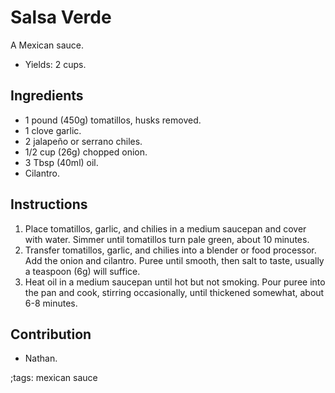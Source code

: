 # Salsa Verde

A Mexican sauce.

- Yields: 2 cups.

## Ingredients

- 1 pound (450g) tomatillos, husks removed.
- 1 clove garlic.
- 2 jalapeño or serrano chiles.
- 1/2 cup (26g) chopped onion.
- 3 Tbsp (40ml) oil.
- Cilantro.

## Instructions

1. Place tomatillos, garlic, and chilies in a medium saucepan and cover with
   water. Simmer until tomatillos turn pale green, about 10 minutes.
2. Transfer tomatillos, garlic, and chilies into a blender or food processor. Add
   the onion and cilantro. Puree until smooth, then salt to taste, usually a
   teaspoon (6g) will suffice.
3. Heat oil in a medium saucepan until hot but not smoking. Pour puree into the
   pan and cook, stirring occasionally, until thickened somewhat, about 6-8
   minutes.

## Contribution

- Nathan.

;tags: mexican sauce
